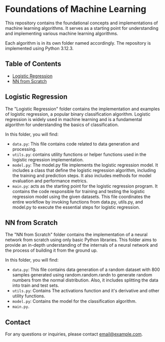 # Foundations of Machine Learning

This repository contains the foundational concepts and implementations of machine learning algorithms. It serves as a starting point for understanding and implementing various machine learning algorithms.

Each algorithm is in its own folder named accordingly. The repository is implemented using Python 3.12.3.

## Table of Contents

- [Logistic Regression](#logistic-regression)
- [NN from Scratch](#nn-from-scratch)

## Logistic Regression

The "Logistic Regression" folder contains the implementation and examples of logistic regression, a popular binary classification algorithm. Logistic regression is widely used in machine learning and is a fundamental algorithm for understanding the basics of classification.

In this folder, you will find:

- `data.py`: This file contains code related to data generation and processing.
- `utils.py`: contains utility functions or helper functions used in the logistic regression implementation.
- `model.py`: The model.py file implements the logistic regression model. It includes a class that define the logistic regression algorithm, including the training and prediction steps. It also includes methods for model evaluation and performance metrics.
- `main.py`: acts as the starting point for the logistic regression program. It contains the code responsible for training and testing the logistic regression model using the given datasets. This file coordinates the entire workflow by invoking functions from data.py, utils.py, and model.py to execute the essential steps for logistic regression.

## NN from Scratch

The "NN from Scratch" folder contains the implementation of a neural network from scratch using only basic Python libraries. This folder aims to provide an in-depth understanding of the internals of a neural network and the process of building it from the ground up.

In this folder, you will find:

- `data.py`: This file contains data generation of a random dataset with 800 samples generated  using random.random.randn to generate random numbers from the normal distribution. Also, it includes splitting the data into train and test sets.
- `utils.py`: Contains The activations function and it's derivative and other utility functions.
- `model.py`: Contains the model for the classification algorithm.
- `main.py`.


## Contact

For any questions or inquiries, please contact [email@example.com](aabdalla@aimsammi.org).
